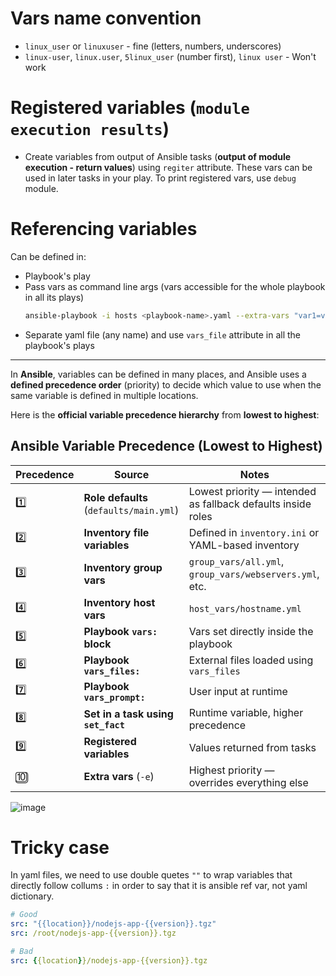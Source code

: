 # Vars name convention

- `linux_user` or `linuxuser` - fine (letters, numbers, underscores)
- `linux-user`, `linux.user`, `5linux_user` (number first), `linux user` - Won't work

# Registered variables (`module execution results`)

- Create variables from output of Ansible tasks (**output of module execution - return values**) using `regiter` attribute. These vars can be used in later tasks in your play. To print registered vars, use `debug` module.

# Referencing variables

Can be defined in:
- Playbook's play
- Pass vars as command line args (vars accessible for the whole playbook in all its plays)
  ```bash
  ansible-playbook -i hosts <playbook-name>.yaml --extra-vars "var1=value1 var2=value2"
  ```
- Separate yaml file (any name) and use `vars_file` attribute in all the playbook's plays

---

In **Ansible**, variables can be defined in many places, and Ansible uses a **defined precedence order** (priority) to decide which value to use when the same variable is defined in multiple locations.

Here is the **official variable precedence hierarchy** from **lowest to highest**:

## Ansible Variable Precedence (Lowest to Highest)

| Precedence | Source                                  | Notes                                                        |
| ---------- | --------------------------------------- | ------------------------------------------------------------ |
| 1️⃣        | **Role defaults** (`defaults/main.yml`) | Lowest priority — intended as fallback defaults inside roles |
| 2️⃣        | **Inventory file variables**            | Defined in `inventory.ini` or YAML-based inventory           |
| 3️⃣        | **Inventory group vars**                | `group_vars/all.yml`, `group_vars/webservers.yml`, etc.      |
| 4️⃣        | **Inventory host vars**                 | `host_vars/hostname.yml`                                     |
| 5️⃣        | **Playbook `vars:` block**              | Vars set directly inside the playbook                        |
| 6️⃣        | **Playbook `vars_files:`**              | External files loaded using `vars_files`                     |
| 7️⃣        | **Playbook `vars_prompt:`**             | User input at runtime                                        |
| 8️⃣        | **Set in a task using `set_fact`**      | Runtime variable, higher precedence                          |
| 9️⃣        | **Registered variables**                | Values returned from tasks                                   |
| 🔟         | **Extra vars** (`-e`)                   | Highest priority — overrides everything else                 |

![image](https://github.com/user-attachments/assets/fc32ceef-f56d-4ae5-b83b-7392cd6bded6)

# Tricky case

In yaml files, we need to use double quetes `""` to wrap variables that directly follow collums `:` in order to say that it is ansible ref var, not yaml dictionary.

```yaml
# Good
src: "{{location}}/nodejs-app-{{version}}.tgz"
src: /root/nodejs-app-{{version}}.tgz

# Bad
src: {{location}}/nodejs-app-{{version}}.tgz
```
